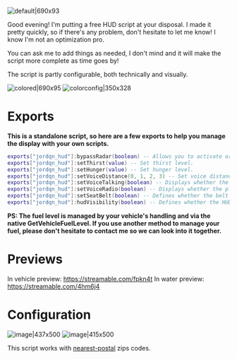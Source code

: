 ![default|690x93](https://forum-cfx-re.akamaized.net/original/5X/f/f/1/8/ff180d0cc4104c2085b23fa740e64677dd7b3bde.jpeg)

Good evening! I'm putting a free HUD script at your disposal. I made it pretty quickly, so if there's any problem, don't hesitate to let me know! I know I'm not an optimization pro.

You can ask me to add things as needed, I don't mind and it will make the script more complete as time goes by!

The script is partly configurable, both technically and visually.

![colored|690x95](https://forum-cfx-re.akamaized.net/original/5X/2/9/1/a/291a5f75c285c1cdbf2be0bbe0d774f1701398d1.jpeg)
![colorconfig|350x328](https://forum-cfx-re.akamaized.net/original/5X/6/0/1/7/6017eb7c2d557d65d2f9d525f74fb60c42891c63.png)

# Exports
**This is a standalone script, so here are a few exports to help you manage the display with your own scripts.**
```lua
exports["jordqn_hud"]:bypassRadar(boolean) -- Allows you to activate or deactivate, via your scripts, the fact of having the radar permanently outside your vehicles (if the option is active, of course).
exports["jordqn_hud"]:setThirst(value) -- Set thirst level.
exports["jordqn_hud"]:setHunger(value) -- Set hunger level.
exports["jordqn_hud"]:setVoiceDistance(0, 1, 2, 3) -- Set voice distance on HUD. (0 = mute, 1 = short, 2 = medium, 3 = long)
exports["jordqn_hud"]:setVoiceTalking(boolean) -- Displays whether the player is speaking or not.
exports["jordqn_hud"]:setVoiceRadio(boolean) -- Displays whether the player is speaking on the radio or not.
exports["jordqn_hud"]:setSeatBelt(boolean) -- Defines whether the belt is fastened or not.
exports["jordqn_hud"]:hudVisibility(boolean) -- Defines whether the HUD is visible or not.
```

**PS: The fuel level is managed by your vehicle's handling and via the native GetVehicleFuelLevel. If you use another method to manage your fuel, please don't hesitate to contact me so we can look into it together.**

# Previews
In vehicle preview: https://streamable.com/fpkn4t
In water preview: https://streamable.com/4hm6j4

# Configuration
![image|437x500](https://forum-cfx-re.akamaized.net/original/5X/d/8/6/a/d86a6020945f25881c782414fff5db66b83c4837.png)
![image|415x500](https://forum-cfx-re.akamaized.net/original/5X/a/d/f/b/adfbf249e0fa6827fab06a82d5dc18bb4755ce64.png)

This script works with [nearest-postal](https://github.com/DevBlocky/nearest-postal/tree/master) zips codes.
